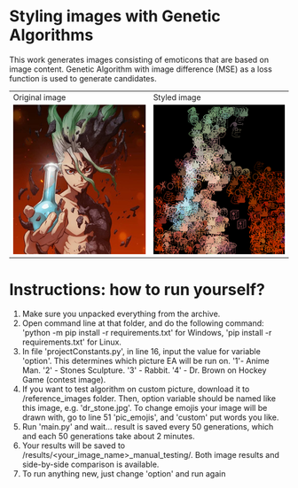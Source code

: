 # Styling images with Genetic Algorithms
This work generates images consisting of emoticons that are based on image content. Genetic Algorithm with image difference (MSE) as a loss function is used to generate candidates.



<table>
  <tr>
    <td>Original image</td>
     <td>Styled image</td>
  </tr>
  <tr>
    <td><img src="reference_images/dr_stone.jpg" width=270 height=270></td>
    <td><img src="results/dr_stone_final/iteration10000.png" width=270 height=270></td>
  </tr>
 </table>



# Instructions: how to run yourself?
1. Make sure you unpacked everything from the archive.
2. Open command line at that folder, and do the following command:
'python -m pip install -r requirements.txt' for Windows,
'pip install -r requirements.txt' for Linux.
3. In file 'projectConstants.py', in line 16, input the value for variable
'option'. This determines which picture EA will be run on.
'1'- Anime Man. '2' - Stones Sculpture. '3' - Rabbit. '4' - Dr. Brown on
Hockey Game (contest image).
4. If you want to test algorithm on custom picture, download it to
/reference_images folder. Then, option variable should be named like this
image, e.g. 'dr_stone.jpg'. To change emojis your image will be
drawn with, go to line 51 'pic_emojis', and 'custom' put words you
like.
5. Run 'main.py' and wait... result is saved every 50 generations, which
and each 50 generations take about 2 minutes.
6. Your results will be saved to /results/<your_image_name>_manual_testing/. Both
image results and side-by-side comparison is available.
7. To run anything new, just change 'option' and run again
